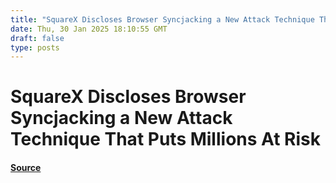```yaml
---
title: "SquareX Discloses Browser Syncjacking a New Attack Technique That Puts Millions At Risk"
date: Thu, 30 Jan 2025 18:10:55 GMT
draft: false
type: posts
---
```

# SquareX Discloses Browser Syncjacking a New Attack Technique That Puts Millions At Risk









#### [Source](https://hackernoon.com/squarex-discloses-browser-syncjacking-a-new-attack-technique-that-puts-millions-at-risk?source=rss)

